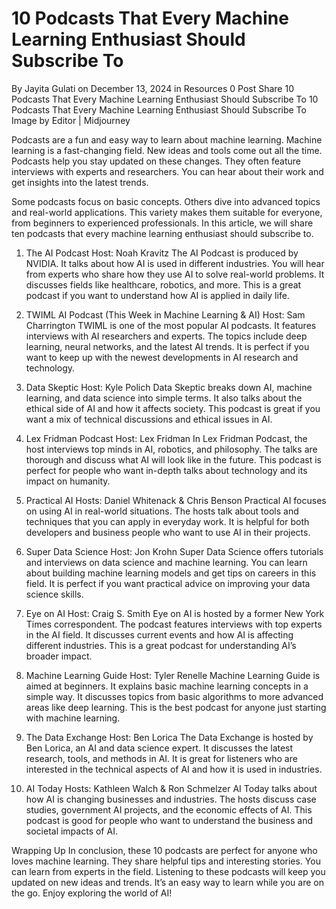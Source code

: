 # 10 Podcasts That Every Machine Learning Enthusiast Should Subscribe To
By Jayita Gulati on December 13, 2024 in Resources 0
 Post Share
10 Podcasts That Every Machine Learning Enthusiast Should Subscribe To
10 Podcasts That Every Machine Learning Enthusiast Should Subscribe To
Image by Editor | Midjourney

Podcasts are a fun and easy way to learn about machine learning. Machine learning is a fast-changing field. New ideas and tools come out all the time. Podcasts help you stay updated on these changes. They often feature interviews with experts and researchers. You can hear about their work and get insights into the latest trends.

Some podcasts focus on basic concepts. Others dive into advanced topics and real-world applications. This variety makes them suitable for everyone, from beginners to experienced professionals. In this article, we will share ten podcasts that every machine learning enthusiast should subscribe to.

1. The AI Podcast
Host: Noah Kravitz
The AI Podcast is produced by NVIDIA. It talks about how AI is used in different industries. You will hear from experts who share how they use AI to solve real-world problems. It discusses fields like healthcare, robotics, and more. This is a great podcast if you want to understand how AI is applied in daily life.


2. TWIML AI Podcast (This Week in Machine Learning & AI)
Host: Sam Charrington
TWIML is one of the most popular AI podcasts. It features interviews with AI researchers and experts. The topics include deep learning, neural networks, and the latest AI trends. It is perfect if you want to keep up with the newest developments in AI research and technology.

3. Data Skeptic
Host: Kyle Polich
Data Skeptic breaks down AI, machine learning, and data science into simple terms. It also talks about the ethical side of AI and how it affects society. This podcast is great if you want a mix of technical discussions and ethical issues in AI.

4. Lex Fridman Podcast
Host: Lex Fridman
In Lex Fridman Podcast, the host interviews top minds in AI, robotics, and philosophy. The talks are thorough and discuss what AI will look like in the future. This podcast is perfect for people who want in-depth talks about technology and its impact on humanity.


5. Practical AI
Hosts: Daniel Whitenack & Chris Benson
Practical AI focuses on using AI in real-world situations. The hosts talk about tools and techniques that you can apply in everyday work. It is helpful for both developers and business people who want to use AI in their projects.

6. Super Data Science
Host: Jon Krohn
Super Data Science offers tutorials and interviews on data science and machine learning. You can learn about building machine learning models and get tips on careers in this field. It is perfect if you want practical advice on improving your data science skills.

7. Eye on AI
Host: Craig S. Smith
Eye on AI is hosted by a former New York Times correspondent. The podcast features interviews with top experts in the AI field. It discusses current events and how AI is affecting different industries. This is a great podcast for understanding AI’s broader impact.


8. Machine Learning Guide
Host: Tyler Renelle
Machine Learning Guide is aimed at beginners. It explains basic machine learning concepts in a simple way. It discusses topics from basic algorithms to more advanced areas like deep learning. This is the best podcast for anyone just starting with machine learning.

9. The Data Exchange
Host: Ben Lorica
The Data Exchange is hosted by Ben Lorica, an AI and data science expert. It discusses the latest research, tools, and methods in AI. It is great for listeners who are interested in the technical aspects of AI and how it is used in industries.

10. AI Today
Hosts: Kathleen Walch & Ron Schmelzer
AI Today talks about how AI is changing businesses and industries. The hosts discuss case studies, government AI projects, and the economic effects of AI. This podcast is good for people who want to understand the business and societal impacts of AI.

Wrapping Up
In conclusion, these 10 podcasts are perfect for anyone who loves machine learning. They share helpful tips and interesting stories. You can learn from experts in the field. Listening to these podcasts will keep you updated on new ideas and trends. It’s an easy way to learn while you are on the go. Enjoy exploring the world of AI!


